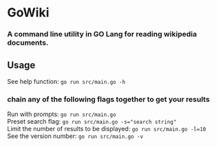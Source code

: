 # GoWiki
### A command line utility in GO Lang for reading wikipedia documents.

## Usage
See help function: `go run src/main.go -h` 

### chain any of the following flags together to get your results
Run with prompts: `go run src/main.go`  
Preset search flag: `go run src/main.go -s="search string"`  
Limit the number of results to be displayed: `go run src/main.go -l=10`  
See the version number: `go run src/main.go -v`  